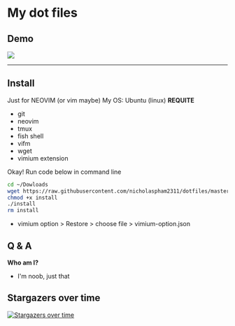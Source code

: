 # My dot files

## Demo

![](./img/dotfile.gif)

---

## Install

Just for NEOVIM (or vim maybe)
My OS: Ubuntu (linux)
**REQUITE**

- git
- neovim
- tmux
- fish shell
- vifm
- wget
- vimium extension

Okay! Run code below in command line

```bash
cd ~/Dowloads
wget https://raw.githubusercontent.com/nicholaspham2311/dotfiles/master/install
chmod +x install
./install
rm install
```

- vimium option > Restore > choose file > vimium-option.json

## Q & A

**Who am I?**

- I'm noob, just that

## Stargazers over time

[![Stargazers over time](https://starchart.cc/thuanpham2311/dotfiles.svg)](https://starchart.cc/thuanpham2311/dotfiles)
